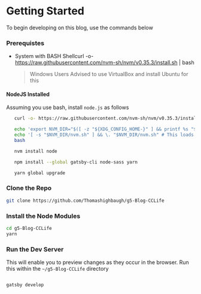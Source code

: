 # Getting Started

To begin developing on this blog, use the commands below

### Prerequistes

- System with BASH Shellcurl -o- https://raw.githubusercontent.com/nvm-sh/nvm/v0.35.3/install.sh | bash
  > Windows Users Advised to use VirtualBox and install Ubuntu for this

#### NodeJS Installed

Assuming you use bash, install `node.js` as follows

```bash
   curl -o- https://raw.githubusercontent.com/nvm-sh/nvm/v0.35.3/install.sh | bash

   echo 'export NVM_DIR="$([ -z "${XDG_CONFIG_HOME-}" ] && printf %s "${HOME}/.nvm" || printf %s "${XDG_CONFIG_HOME}/nvm")"' >> ~/.bashrc
   echo '[ -s "$NVM_DIR/nvm.sh" ] && \. "$NVM_DIR/nvm.sh" # This loads nvm' >> ~/.bashrc
   bash

   nvm install node

   npm install --global gatsby-cli node-sass yarn

   yarn global upgrade


```

### Clone the Repo

```bash
git clone https://github.com/Thomashighbaugh/g5-Blog-CCLife
```

### Install the Node Modules

```bash
cd g5-Blog-CCLife
yarn
```

### Run the Dev Server

This will enable you to preview changes as they occur in the browser. Run this within the `~/g5-Blog-CCLife` directory

```bash

gatsby develop

```
